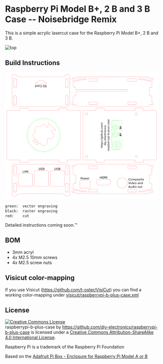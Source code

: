 Raspberry Pi Model B+, 2 B and 3 B Case -- Noisebridge Remix
==================================

This is a simple acrylic lasercut case for the Raspberry Pi Model B+, 2 B and 3 B.

![top](images/top.jpg)

Build Instructions
------------------

![raspberrypi-b-plus-case](images/raspberrypi-b-plus-case.png)

    green:	vector engraving
    black:	raster engraving
    red:	cut

Detailed instructions coming soon.™

BOM
---

- 3mm acryl
- 4x M2.5 10mm screws
- 4x M2.5 screw nuts

Visicut color-mapping
---------------------

If you use Visicut (https://github.com/t-oster/VisiCut) you can find a working color-mapping under 
[visicut/raspberrypi-b-plus-case.xml](visicut/raspberrypi-b-plus-case.xml)

License
-------

<a rel="license" href="http://creativecommons.org/licenses/by-sa/4.0/"><img alt="Creative Commons License" style="border-width:0" src="https://i.creativecommons.org/l/by-sa/4.0/88x31.png" /></a><br /><span xmlns:dct="http://purl.org/dc/terms/" property="dct:title">raspberrypi-b-plus-case</span> by <a xmlns:cc="http://creativecommons.org/ns#" href="https://github.com/diy-electronics/raspberrypi-b-plus-case" property="cc:attributionName" rel="cc:attributionURL">https://github.com/diy-electronics/raspberrypi-b-plus-case</a> is licensed under a <a rel="license" href="http://creativecommons.org/licenses/by-sa/4.0/">Creative Commons Attribution-ShareAlike 4.0 International License</a>.

Raspberry Pi is a trademark of the Raspberry Pi Foundation

Based on the [Adafruit Pi Box - Enclosure for Raspberry Pi Model A or B](https://www.adafruit.com/products/859)
